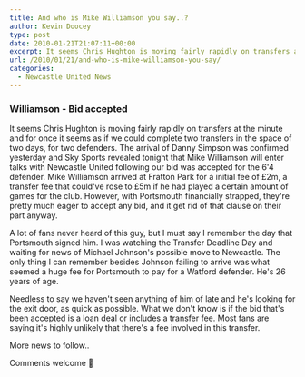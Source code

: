 ```yaml
---
title: And who is Mike Williamson you say..?
author: Kevin Doocey
type: post
date: 2010-01-21T21:07:11+00:00
excerpt: It seems Chris Hughton is moving fairly rapidly on transfers at..
url: /2010/01/21/and-who-is-mike-williamson-you-say/
categories:
  - Newcastle United News
---
```


### Williamson - Bid accepted

It seems Chris Hughton is moving fairly rapidly on transfers at the minute and for once it seems as if we could complete two transfers in the space of two days, for two defenders. The arrival of Danny Simpson was confirmed yesterday and Sky Sports revealed tonight that Mike Williamson will enter talks with Newcastle United following our bid was accepted for the 6'4 defender. Mike  Williamson arrived at Fratton Park for a initial fee of £2m, a transfer fee that could've rose to £5m if he had played a certain amount of games for the club. However, with Portsmouth financially strapped, they're pretty much eager to accept any bid, and it get rid of that clause on their part anyway.

A lot of fans never heard of this guy, but I must say I remember the day that Portsmouth signed him. I was watching the Transfer Deadline Day and waiting for news of Michael Johnson's possible move to Newcastle. The only thing I can remember besides Johnson failing to arrive was what seemed a huge fee for Portsmouth to pay for a Watford defender. He's 26 years of age.

Needless to say we haven't seen anything of him of late and he's looking for the exit door, as quick as possible. What we don't know is if the bid that's been accepted is a loan deal or includes a transfer fee. Most fans are saying it's highly unlikely that there's a fee involved in this transfer.

More news to follow..

Comments welcome 🙂

